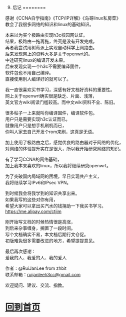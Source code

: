 9. 后记
========

感谢《CCNA自学指南》《TCP/IP详解》《鸟哥linux私房菜》  
教会了我很多网络的知识和linux的基础知识。

本来以为买个极路由实现h3c校园网认证。  
结果，极路由一拖再拖，终究是没有开发完成。  
再者我尝试用树莓派上实现自动科学上网路由。  
后来发现网上的资料大多是关于openwrt的。  
中途研究linux的编译开发未果。  
后来发现实现一个h3c不需要编译固件，  
软件包也不用自己编译。  
直接使用别人编译好的就可以了。

我一直很喜欢买书学习，深感有好文档好资料的重要性。  
网上关于openwrt确实很是缺乏、片面、浅薄，  
英文官方wiki阅读门槛较高。而中文wiki资料不全、陈旧。  

很多帖子一上来就叫你编译固件，编译软件包。  
用户只是需要实现h3c认证而已。   
就像用户只是想手机刷机而已，  
你叫人家去自己开发个rom来刷，这真是无语。   

加上使用了极路由之后，感觉优良的路由器对于网络的优化，  
对网络的体验提升实在是很大，所以我开始研究网络的知识。  

有了学习CCNA的网络基础，  
加上我本来喜欢的linux，所以我将继续研究openwrt。  

为了突破国内局域网的困境，早日实现共产主义，  
我将继续学习IPv6和IPsec VPN。  

到时候我会将我学到的知识共享出来。  
如果我写的这些对你有用，  
希望大家可以拿出买汽水的钱捐助一下我买书学习。  
https://me.alipay.com/ctjim   

刚开始写文档的时候热情很是高涨，  
到后来杂事缠身，搁置了一段时间。  
写个文档确实不易，本文档后期行文仓促。  
初版难免很多需要改进的地方，希望提提意见。

最后再次感谢：  
爱我的人、我爱的人、我的爱人

作者：@RuiJanLee  from zhbit  
联系邮箱：ruijanleeh3cc@gmail.com  

欢迎疑问、建议、交流、指教。 
# [回到首页](https://github.com/ruijanlee/h3cc)